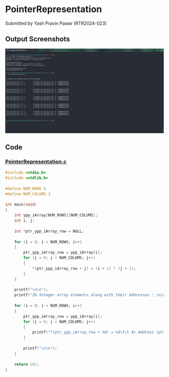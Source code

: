 # PointerRepresentation

Submitted by Yash Pravin Pawar (RTR2024-023)

## Output Screenshots
![output.png](./02-Screenshots/output.png)

## Code
### [PointerRepresentation.c](./01-Code/PointerRepresentation.c)
```c
#include <stdio.h>
#include <stdlib.h>

#define NUM_ROWS 5
#define NUM_COLUMS 3

int main(void)
{
    int ypp_iArray[NUM_ROWS][NUM_COLUMS];
    int i, j;

    int *ptr_ypp_iArray_row = NULL;

    for (i = 0; i < NUM_ROWS; i++)
    {
        ptr_ypp_iArray_row = ypp_iArray[i];        
        for (j = 0; j < NUM_COLUMS; j++)
        {
            *(ptr_ypp_iArray_row + j) = (i + 1) * (j + 1);
        }
    }

    printf("\n\n");
    printf("2D Integer array elements along with their Addresses : \n\n");

    for (i = 0; i < NUM_ROWS; i++)
    {
        ptr_ypp_iArray_row = ypp_iArray[i];
        for (j = 0; j < NUM_COLUMS; j++)
        {
            printf("*(ptr_ypp_iArray_row + %d) = %d\t\t At Address (ptr_ypp_iArray_row + j) : %p\n", j, *(ptr_ypp_iArray_row + j), (ptr_ypp_iArray_row + j));
        }

        printf("\n\n");
    }

    return (0);
}

```
